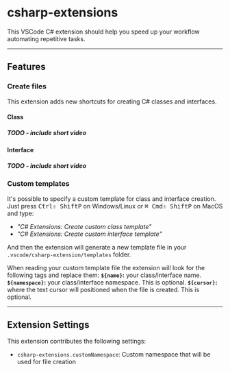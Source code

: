# csharp-extensions

This VSCode C# extension should help you speed up your workflow automating repetitive tasks.

---
## Features
### Create files
This extension adds new shortcuts for creating C# classes and interfaces.

#### Class
##### TODO - include short video
#### Interface
##### TODO - include short video

### Custom templates
It's possible to specify a custom template for class and interface creation.
Just press <kbd>Ctrl</kbd><kbd>⇧ Shift</kbd><kbd>P</kbd> on Windows/Linux or <kbd>⌘ Cmd</kbd><kbd>⇧ Shift</kbd><kbd>P</kbd> on MacOS and type:
- _"C# Extensions: Create custom class template"_
- _"C# Extensions: Create custom interface template"_

And then the extension will generate a new template file in your `.vscode/csharp-extension/templates` folder.

When reading your custom template file the extension will look for the following tags and replace them:
**`${name}`:**  your class/interface name.
**`${namespace}`:** your class/interface namespace. This is optional.
**`${cursor}`:** where the text cursor will positioned when the file is created. This is optional.

---
## Extension Settings

This extension contributes the following settings:

* `csharp-extensions.customNamespace`: Custom namespace that will be used for file creation
